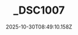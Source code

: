 ---
title: "_DSC1007"
description: ""
image: "/uploads/photos/0006-_DSC1007.webp"
display: "/uploads/photos/0006-_DSC1007-display.webp"
thumbnail: "/uploads/photos/0006-_DSC1007-thumb.webp"
width: 4912
height: 7360
featured: false
date: 2025-10-30T08:49:10.158Z
order: 0
---